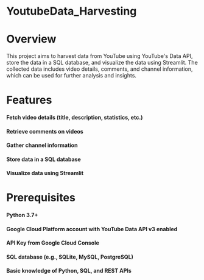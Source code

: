 # YoutubeData_Harvesting

# Overview
This project aims to harvest data from YouTube using YouTube's Data API, store the data in a SQL database, and visualize the data using Streamlit. The collected data includes video details, comments, and channel information, which can be used for further analysis and insights.

# Features
#### Fetch video details (title, description, statistics, etc.)
#### Retrieve comments on videos
#### Gather channel information
#### Store data in a SQL database
#### Visualize data using Streamlit
# Prerequisites
#### Python 3.7+
#### Google Cloud Platform account with YouTube Data API v3 enabled
#### API Key from Google Cloud Console
#### SQL database (e.g., SQLite, MySQL, PostgreSQL)
#### Basic knowledge of Python, SQL, and REST APIs
